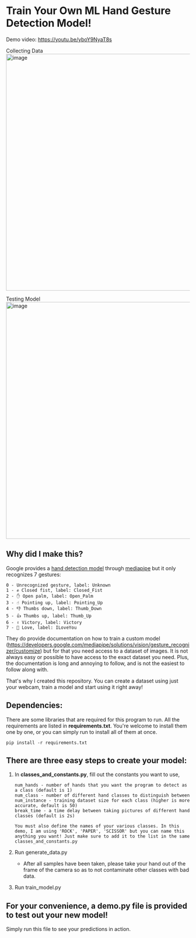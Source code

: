 # Train Your Own ML Hand Gesture Detection Model!

Demo video: https://youtu.be/yboY9NyaT8s

Collecting Data
<img width="648" alt="image" src="https://github.com/shouryan01/train-own-gesture-detector-ml-model/assets/32345320/83a7083a-5e0c-4430-b0b4-e471746e95c9">

Testing Model
<img width="648" alt="image" src="https://github.com/shouryan01/train-own-gesture-detector-ml-model/assets/32345320/fb5d515e-1780-48b3-b916-ac94355efacf">

## Why did I make this?

Google provides a [hand detection model]([url](https://developers.google.com/mediapipe/solutions/vision/gesture_recognizer#hand_landmark_model_bundle)) through [mediapipe](https://developers.google.com/mediapipe) but it only recognizes 7 gestures:

```
0 - Unrecognized gesture, label: Unknown
1 - ✊ Closed fist, label: Closed_Fist 
2 - ✋ Open palm, label: Open_Palm
3 - ☝️ Pointing up, label: Pointing_Up
4 - 👎 Thumbs down, label: Thumb_Down
5 - 👍 Thumbs up, label: Thumb_Up
6 - ✌️ Victory, label: Victory
7 - 🤟 Love, label: ILoveYou
```


They do provide documentation on how to train a custom model (https://developers.google.com/mediapipe/solutions/vision/gesture_recognizer/customize) but for that you need access to a dataset of images. It is not always easy or possible to have access to the exact dataset you need. Plus, the documentation is long and annoying to follow, and is not the easiest to follow along with.

That's why I created this repository. You can create a dataset using just your webcam, train a model and start using it right away!

## Dependencies:

There are some libraries that are required for this program to run. All the requirements are listed in **requirements.txt**. You're welcome to install them one by one, or you can simply run to install all of them at once.

```
pip install -r requirements.txt
```

## There are three easy steps to create your model:

1. In **classes_and_constants.py**, fill out the constants you want to use,

   ```
   num_hands - number of hands that you want the program to detect as a class (default is 1)
   num_class - number of different hand classes to distinguish between
   num_instance - training dataset size for each class (higher is more accurate, default is 50)
   break_time - a time delay between taking pictures of different hand classes (default is 2s)

   You must also define the names of your various classes. In this demo, I am using 'ROCK', 'PAPER', 'SCISSOR' but you can name this anything you want! Just make sure to add it to the list in the same classes_and_constants.py
   ```

2. Run generate_data.py

   - After all samples have been taken, please take your hand out of the frame of the camera so as to not contaminate other classes with bad data.

3. Run train_model.py

## For your convenience, a **demo.py** file is provided to test out your new model!

Simply run this file to see your predictions in action.

